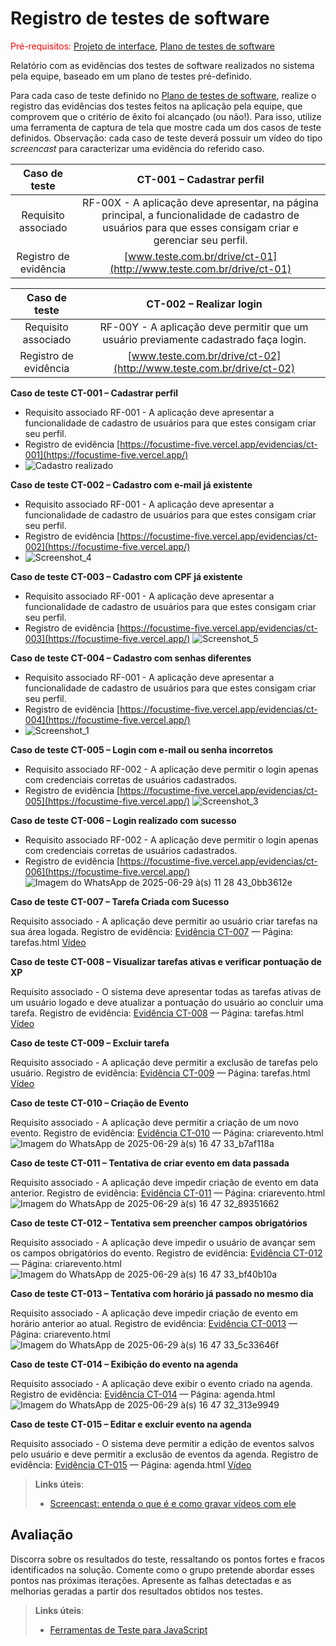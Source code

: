 # Registro de testes de software

<span style="color:red">Pré-requisitos: <a href="05-Projeto-interface.md"> Projeto de interface</a></span>, <a href="08-Plano-testes-software.md"> Plano de testes de software</a>

Relatório com as evidências dos testes de software realizados no sistema pela equipe, baseado em um plano de testes pré-definido.

Para cada caso de teste definido no <a href="08-Plano-testes-software.md"> Plano de testes de software</a>, realize o registro das evidências dos testes feitos na aplicação pela equipe, que comprovem que o critério de êxito foi alcançado (ou não!). Para isso, utilize uma ferramenta de captura de tela que mostre cada um dos casos de teste definidos. Observação: cada caso de teste deverá possuir um vídeo do tipo _screencast_ para caracterizar uma evidência do referido caso.

| **Caso de teste** 	| **CT-001 – Cadastrar perfil** 	|
|:---:	|:---:	|
| Requisito associado | RF-00X - A aplicação deve apresentar, na página principal, a funcionalidade de cadastro de usuários para que esses consigam criar e gerenciar seu perfil. |
| Registro de evidência | [www.teste.com.br/drive/ct-01](http://www.teste.com.br/drive/ct-01) |

| **Caso de teste** 	| **CT-002 – Realizar login** 	|
|:---:	|:---:	|
| Requisito associado | RF-00Y - A aplicação deve permitir que um usuário previamente cadastrado faça login. |
| Registro de evidência | [www.teste.com.br/drive/ct-02](http://www.teste.com.br/drive/ct-02) |

**Caso de teste	CT-001 – Cadastrar perfil**

- Requisito associado	RF-001 - A aplicação deve apresentar a funcionalidade de cadastro de usuários para que estes consigam criar seu perfil.
- Registro de evidência	[https://focustime-five.vercel.app/evidencias/ct-001](https://focustime-five.vercel.app/)
- ![Cadastro realizado](https://github.com/user-attachments/assets/a0ac8085-2dab-41f0-bd3e-3ee0e9746bb3)

**Caso de teste	CT-002 – Cadastro com e-mail já existente**

- Requisito associado	RF-001 - A aplicação deve apresentar a funcionalidade de cadastro de usuários para que estes consigam criar seu perfil.
- Registro de evidência	[https://focustime-five.vercel.app/evidencias/ct-002](https://focustime-five.vercel.app/)
- ![Screenshot_4](https://github.com/user-attachments/assets/5622c535-b152-42fc-ad62-a908b5ff57ee)

**Caso de teste	CT-003 – Cadastro com CPF já existente**

- Requisito associado	RF-001 - A aplicação deve apresentar a funcionalidade de cadastro de usuários para que estes consigam criar seu perfil.
- Registro de evidência	[https://focustime-five.vercel.app/evidencias/ct-003](https://focustime-five.vercel.app/)
  ![Screenshot_5](https://github.com/user-attachments/assets/e5c56546-ed62-4865-965a-a00f8c7bd53d)

**Caso de teste	CT-004 – Cadastro com senhas diferentes**

- Requisito associado	RF-001 - A aplicação deve apresentar a funcionalidade de cadastro de usuários para que estes consigam criar seu perfil.
- Registro de evidência	[https://focustime-five.vercel.app/evidencias/ct-004](https://focustime-five.vercel.app/)
- ![Screenshot_1](https://github.com/user-attachments/assets/4894a385-de85-4fb8-bf72-400ed9412465)

**Caso de teste	CT-005 – Login com e-mail ou senha incorretos**

- Requisito associado	RF-002 - A aplicação deve permitir o login apenas com credenciais corretas de usuários cadastrados.
- Registro de evidência	[https://focustime-five.vercel.app/evidencias/ct-005](https://focustime-five.vercel.app/)
  ![Screenshot_3](https://github.com/user-attachments/assets/f25aff53-7d86-4ee4-ac82-22b30c5b6990)

**Caso de teste	CT-006 – Login realizado com sucesso**

- Requisito associado	RF-002 - A aplicação deve permitir o login apenas com credenciais corretas de usuários cadastrados.
- Registro de evidência	[https://focustime-five.vercel.app/evidencias/ct-006](https://focustime-five.vercel.app/)
  ![Imagem do WhatsApp de 2025-06-29 à(s) 11 28 43_0bb3612e](https://github.com/user-attachments/assets/62a83086-6922-41c0-82f0-5aa9fd793329)

 **Caso de teste CT-007 – Tarefa Criada com Sucesso**

Requisito associado - A aplicação deve permitir ao usuário criar tarefas na sua área logada.
Registro de evidência: [Evidência CT-007](https://focustime-five.vercel.app/tarefas.html) — Página: tarefas.html
[Vídeo](https://github.com/user-attachments/assets/6f871439-677a-4fdc-b068-3860e4162ec9)


**Caso de teste CT-008 – Visualizar tarefas ativas e verificar pontuação de XP**

Requisito associado - O sistema deve apresentar todas as tarefas ativas de um usuário logado e deve atualizar a pontuação do usuário ao concluir uma tarefa.
Registro de evidência: [Evidência CT-008](https://focustime-five.vercel.app/tarefas.html) — Página: tarefas.html
[Vídeo](https://github.com/user-attachments/assets/d2abc800-eb1b-43b7-81d5-ef3852ac3555)

**Caso de teste CT-009 – Excluir tarefa**

Requisito associado - A aplicação deve permitir a exclusão de tarefas pelo usuário.
Registro de evidência: [Evidência CT-009](https://focustime-five.vercel.app/tarefas.html) — Página: tarefas.html
[Vídeo](https://github.com/user-attachments/assets/198f25bc-b1ae-4461-9704-063dd464df6e)

**Caso de teste CT-010 – Criação de Evento**

Requisito associado - A aplicação deve permitir a criação de um novo evento.
Registro de evidência:  [Evidência CT-010](https://focustime-five.vercel.app/criarevento.html) — Página: criarevento.html
![Imagem do WhatsApp de 2025-06-29 à(s) 16 47 33_b7af118a](https://github.com/user-attachments/assets/386fa993-c0c3-4193-9e80-bb13033ecef7)

**Caso de teste CT-011 – Tentativa de criar evento em data passada**

Requisito associado - A aplicação deve impedir criação de evento em data anterior.
Registro de evidência:  [Evidência CT-011](https://focustime-five.vercel.app/criarevento.html) — Página: criarevento.html
![Imagem do WhatsApp de 2025-06-29 à(s) 16 47 32_89351662](https://github.com/user-attachments/assets/f333fb42-6bd7-4387-a12c-35dafc686b64)

**Caso de teste CT-012 – Tentativa sem preencher campos obrigatórios**

Requisito associado - A aplicação deve impedir o usuário de avançar sem os campos obrigatórios do evento.
Registro de evidência:  [Evidência CT-012](https://focustime-five.vercel.app/criarevento.html) — Página: criarevento.html
![Imagem do WhatsApp de 2025-06-29 à(s) 16 47 33_bf40b10a](https://github.com/user-attachments/assets/058f82d5-dfe0-4571-9fa7-416cb388c574)

**Caso de teste CT-013 – Tentativa com horário já passado no mesmo dia**

Requisito associado - A aplicação deve impedir criação de evento em horário anterior ao atual.
Registro de evidência:  [Evidência CT-0013](https://focustime-five.vercel.app/criarevento.html) — Página: criarevento.html
![Imagem do WhatsApp de 2025-06-29 à(s) 16 47 33_5c33646f](https://github.com/user-attachments/assets/c73536de-3c54-42e0-bfd0-b82536195155)

**Caso de teste CT-014 – Exibição do evento na agenda**

Requisito associado - A aplicação deve exibir o evento criado na agenda.
Registro de evidência:  [Evidência CT-014](https://focustime-five.vercel.app/agenda.html) — Página: agenda.html
![Imagem do WhatsApp de 2025-06-29 à(s) 16 47 32_313e9949](https://github.com/user-attachments/assets/b99613e8-3065-433e-89c5-042d8832f365)

**Caso de teste CT-015 – Editar e excluir evento na agenda**

Requisito associado - O sistema deve permitir a edição de eventos salvos pelo usuário e deve permitir a exclusão de eventos da agenda.
Registro de evidência:  [Evidência CT-015](https://focustime-five.vercel.app/agenda.html) — Página: agenda.html
[Vídeo](https://github.com/user-attachments/assets/af4fa0a0-bd9f-4a18-b965-bf6b3f269707)


> **Links úteis**:
> - [Screencast: entenda o que é e como gravar vídeos com ele](https://rockcontent.com/br/blog/screencast/) 

## Avaliação

Discorra sobre os resultados do teste, ressaltando os pontos fortes e fracos identificados na solução. Comente como o grupo pretende abordar esses pontos nas próximas iterações. Apresente as falhas detectadas e as melhorias geradas a partir dos resultados obtidos nos testes.

> **Links úteis**:
> - [Ferramentas de Teste para JavaScript](https://geekflare.com/javascript-unit-testing/)
